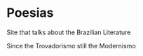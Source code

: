 # Poesias
Site that talks about the Brazilian Literature

Since the Trovadorismo still the Modernismo